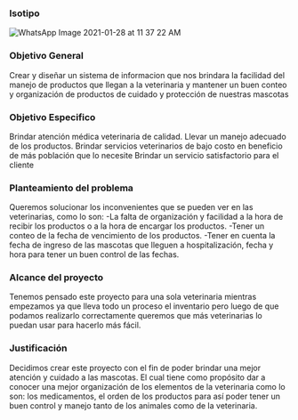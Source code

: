 ### Isotipo 
![WhatsApp Image 2021-01-28 at 11 37 22 AM](https://user-images.githubusercontent.com/78992994/107841478-37db5400-6d89-11eb-8dc3-e3625c3a3ece.jpeg)
### Objetivo General
 Crear y diseñar un sistema de informacion que nos brindara la facilidad del manejo de productos que llegan a la veterinaria y mantener un buen conteo y organización de productos de cuidado y protección de nuestras mascotas

### Objetivo Especifico
 Brindar atención médica veterinaria de calidad.
Llevar un manejo adecuado de los productos. 
Brindar servicios veterinarios de bajo costo en beneficio de más población que lo necesite
Brindar un servicio satisfactorio para el cliente

### Planteamiento del problema

Queremos solucionar los inconvenientes que se pueden ver en las veterinarias, como lo son: 
-La falta de organización y facilidad a la hora de recibir los productos o a la hora de encargar los productos. 
-Tener un conteo de la fecha de vencimiento de los productos.
-Tener en cuenta la fecha de ingreso de las mascotas que lleguen a hospitalización, fecha y hora para tener un buen control de las fechas.

### Alcance del proyecto

Tenemos pensado este proyecto para una sola veterinaria mientras empezamos ya que lleva todo un proceso el inventario pero luego de que podamos realizarlo correctamente queremos que más veterinarias lo puedan usar para hacerlo más fácil.

### Justificación

Decidimos crear este proyecto  con el fin de poder brindar una mejor atención  y cuidado a las mascotas. El cual  tiene como  propósito dar a conocer una mejor organización de los elementos de la veterinaria como lo son: los medicamentos, el orden de los productos para así poder tener un buen control y manejo tanto de los animales como de la veterinaria.





<!--
**the-boutique-pets/the-boutique-pets** is a ✨ _special_ ✨ repository because its `README.md` (this file) appears on your GitHub profile.

Here are some ideas to get you started:

- 🔭 I’m currently working on ...
- 🌱 I’m currently learning ...
- 👯 I’m looking to collaborate on ...
- 🤔 I’m looking for help with ...
- 💬 Ask me about ...
- 📫 How to reach me: ...
- 😄 Pronouns: ...
- ⚡ Fun fact: ...
-->
